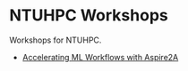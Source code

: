 # NTUHPC Workshops

Workshops for NTUHPC.

- [Accelerating ML Workflows with Aspire2A](./accelerate_ml_aspire2a)
